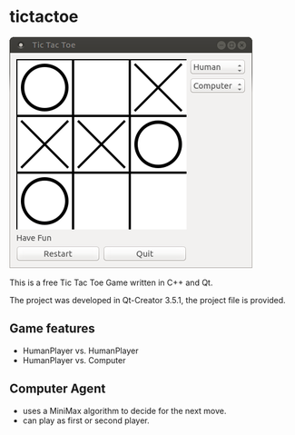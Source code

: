 # tictactoe

![screenshot](./tictactoe_example.png)

This is a free Tic Tac Toe Game written in C++ and Qt.

The project was developed in Qt-Creator 3.5.1, the project file is provided.

## Game features
- HumanPlayer vs. HumanPlayer
- HumanPlayer vs. Computer

## Computer Agent
- uses a MiniMax algorithm to decide for the next move.
- can play as first or second player.

